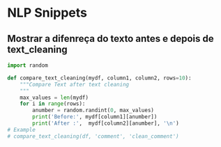 # NLP Snippets

## Mostrar a difenreça do texto antes e depois de text_cleaning

````python
import random 

def compare_text_cleaning(mydf, column1, column2, rows=10):
    """Compare Text after text cleaning
    """
    max_values = len(mydf)
    for i in range(rows):
        anumber = random.randint(0, max_values)
        print('Before:', mydf[column1][anumber])
        print('After :',  mydf[column2][anumber], '\n')
# Example
# compare_text_cleaning(df, 'comment', 'clean_comment')
````
